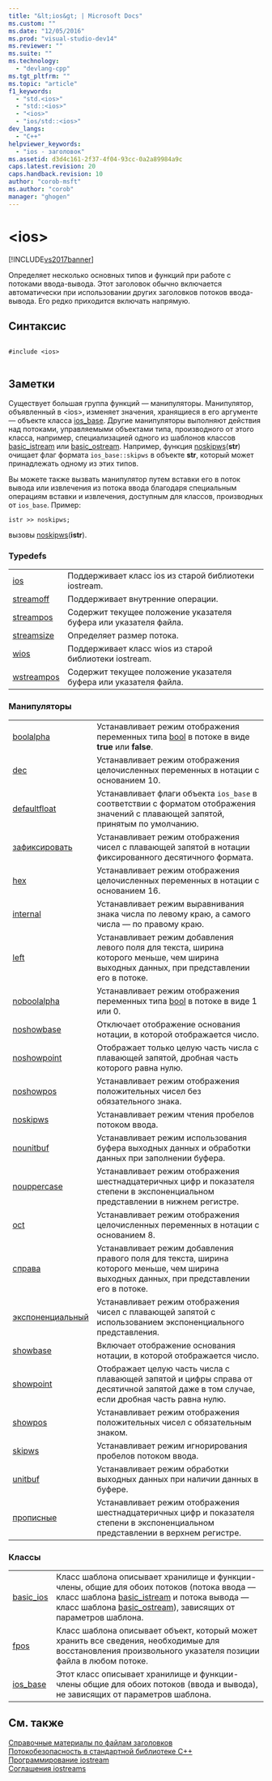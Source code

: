 ```yaml
---
title: "&lt;ios&gt; | Microsoft Docs"
ms.custom: ""
ms.date: "12/05/2016"
ms.prod: "visual-studio-dev14"
ms.reviewer: ""
ms.suite: ""
ms.technology: 
  - "devlang-cpp"
ms.tgt_pltfrm: ""
ms.topic: "article"
f1_keywords: 
  - "std.<ios>"
  - "std::<ios>"
  - "<ios>"
  - "ios/std::<ios>"
dev_langs: 
  - "C++"
helpviewer_keywords: 
  - "ios - заголовок"
ms.assetid: d3d4c161-2f37-4f04-93cc-0a2a89984a9c
caps.latest.revision: 20
caps.handback.revision: 10
author: "corob-msft"
ms.author: "corob"
manager: "ghogen"
---
```

# &lt;ios&gt;
[!INCLUDE[vs2017banner](../assembler/inline/includes/vs2017banner.md)]

Определяет несколько основных типов и функций при работе с потоками ввода\-вывода.  Этот заголовок обычно включается автоматически при использовании других заголовков потоков ввода\-вывода. Его редко приходится включать напрямую.  
  
## Синтаксис  
  
```  
  
#include <ios>  
  
```  
  
## Заметки  
 Существует большая группа функций — манипуляторы.  Манипулятор, объявленный в \<ios\>, изменяет значения, хранящиеся в его аргументе — объекте класса [ios\_base](../standard-library/ios-base-class.md).  Другие манипуляторы выполняют действия над потоками, управляемыми объектами типа, производного от этого класса, например, специализацией одного из шаблонов классов [basic\_istream](../Topic/basic_istream%20Class.md) или [basic\_ostream](../Topic/basic_ostream%20Class.md).  Например, функция [noskipws](../Topic/noskipws.md)\(**str**\) очищает флаг формата `ios_base::skipws` в объекте **str**, который может принадлежать одному из этих типов.  
  
 Вы можете также вызвать манипулятор путем вставки его в поток вывода или извлечения из потока ввода благодаря специальным операциям вставки и извлечения, доступным для классов, производных от `ios_base`.  Пример:  
  
```  
istr >> noskipws;  
```  
  
 вызовы [noskipws](../Topic/noskipws.md)\(**istr**\).  
  
### Typedefs  
  
|||  
|-|-|  
|[ios](../Topic/ios.md)|Поддерживает класс ios из старой библиотеки iostream.|  
|[streamoff](../Topic/streamoff.md)|Поддерживает внутренние операции.|  
|[streampos](../Topic/streampos.md)|Содержит текущее положение указателя буфера или указателя файла.|  
|[streamsize](../Topic/streamsize.md)|Определяет размер потока.|  
|[wios](../Topic/wios.md)|Поддерживает класс wios из старой библиотеки iostream.|  
|[wstreampos](../Topic/wstreampos.md)|Содержит текущее положение указателя буфера или указателя файла.|  
  
### Манипуляторы  
  
|||  
|-|-|  
|[boolalpha](../Topic/boolalpha.md)|Устанавливает режим отображения переменных типа [bool](../cpp/bool-cpp.md) в потоке в виде **true** или **false**.|  
|[dec](../Topic/dec.md)|Устанавливает режим отображения целочисленных переменных в нотации с основанием 10.|  
|[defaultfloat](../Topic/%3Cios%3E%20defaultfloat.md)|Устанавливает флаги объекта `ios_base` в соответствии с форматом отображения значений с плавающей запятой, принятым по умолчанию.|  
|[зафиксировать](../Topic/fixed.md)|Устанавливает режим отображения чисел с плавающей запятой в нотации фиксированного десятичного формата.|  
|[hex](../Topic/hex.md)|Устанавливает режим отображения целочисленных переменных в нотации с основанием 16.|  
|[internal](../Topic/internal%20\(Standard%20C++%20Library\).md)|Устанавливает режим выравнивания знака числа по левому краю, а самого числа — по правому краю.|  
|[left](../Topic/left.md)|Устанавливает режим добавления левого поля для текста, ширина которого меньше, чем ширина выходных данных, при представлении его в потоке.|  
|[noboolalpha](../Topic/noboolalpha.md)|Устанавливает режим отображения переменных типа [bool](../cpp/bool-cpp.md) в потоке в виде 1 или 0.|  
|[noshowbase](../Topic/noshowbase.md)|Отключает отображение основания нотации, в которой отображается число.|  
|[noshowpoint](../Topic/noshowpoint.md)|Отображает только целую часть числа с плавающей запятой, дробная часть которого равна нулю.|  
|[noshowpos](../Topic/noshowpos.md)|Устанавливает режим отображения положительных чисел без обязательного знака.|  
|[noskipws](../Topic/noskipws.md)|Устанавливает режим чтения пробелов потоком ввода.|  
|[nounitbuf](../Topic/nounitbuf.md)|Устанавливает режим использования буфера выходных данных и обработки данных при заполнении буфера.|  
|[nouppercase](../Topic/nouppercase.md)|Устанавливает режим отображения шестнадцатеричных цифр и показателя степени в экспоненциальном представлении в нижнем регистре.|  
|[oct](../Topic/oct%20\(%3Cios%3E\).md)|Устанавливает режим отображения целочисленных переменных в нотации с основанием 8.|  
|[справа](../Topic/right.md)|Устанавливает режим добавления правого поля для текста, ширина которого меньше, чем ширина выходных данных, при представлении его в потоке.|  
|[экспоненциальный](../Topic/scientific.md)|Устанавливает режим отображения чисел с плавающей запятой с использованием экспоненциального представления.|  
|[showbase](../Topic/showbase.md)|Включает отображение основания нотации, в которой отображается число.|  
|[showpoint](../Topic/showpoint.md)|Отображает целую часть числа с плавающей запятой и цифры справа от десятичной запятой даже в том случае, если дробная часть равна нулю.|  
|[showpos](../Topic/showpos.md)|Устанавливает режим отображения положительных чисел с обязательным знаком.|  
|[skipws](../Topic/skipws.md)|Устанавливает режим игнорирования пробелов потоком ввода.|  
|[unitbuf](../Topic/unitbuf.md)|Устанавливает режим обработки выходных данных при наличии данных в буфере.|  
|[прописные](../Topic/uppercase.md)|Устанавливает режим отображения шестнадцатеричных цифр и показателя степени в экспоненциальном представлении в верхнем регистре.|  
  
### Классы  
  
|||  
|-|-|  
|[basic\_ios](../Topic/basic_ios%20Class.md)|Класс шаблона описывает хранилище и функции\-члены, общие для обоих потоков \(потока ввода — класс шаблона [basic\_istream](../Topic/basic_istream%20Class.md) и потока вывода — класс шаблона [basic\_ostream](../Topic/basic_ostream%20Class.md)\), зависящих от параметров шаблона.|  
|[fpos](../Topic/fpos%20Class.md)|Класс шаблона описывает объект, который может хранить все сведения, необходимые для восстановления произвольного указателя позиции файла в любом потоке.|  
|[ios\_base](../standard-library/ios-base-class.md)|Этот класс описывает хранилище и функции\-члены общие для обоих потоков \(ввода и вывода\), не зависящих от параметров шаблона.|  
  
## См. также  
 [Справочные материалы по файлам заголовков](../standard-library/cpp-standard-library-header-files.md)   
 [Потокобезопасность в стандартной библиотеке C\+\+](../standard-library/thread-safety-in-the-cpp-standard-library.md)   
 [Программирование iostream](../Topic/iostream%20Programming.md)   
 [Соглашения iostreams](../standard-library/iostreams-conventions.md)